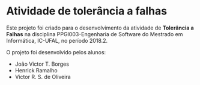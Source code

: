 # Atividade de tolerância a falhas

Este projeto foi criado para o desenvolvimento da atividade de **Tolerância a Falhas** na disciplina PPGI003-Engenharia de Software  do Mestrado em Informática, IC-UFAL, no período 2018.2. 

O projeto foi desenvolvido pelos alunos:

- João Victor T. Borges
- Henrick Ramalho
- Victor R. S. de Oliveira
